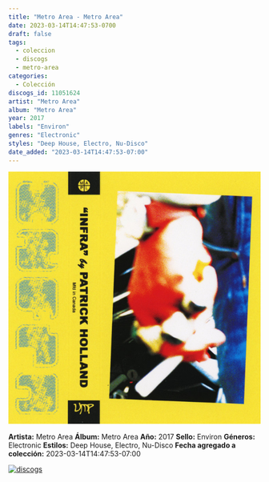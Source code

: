 ```yaml
---
title: "Metro Area - Metro Area"
date: 2023-03-14T14:47:53-0700
draft: false
tags:
  - coleccion
  - discogs
  - metro-area
categories:
  - Colección
discogs_id: 11051624
artist: "Metro Area"
album: "Metro Area"
year: 2017
labels: "Environ"
genres: "Electronic"
styles: "Deep House, Electro, Nu-Disco"
date_added: "2023-03-14T14:47:53-07:00"
---
```


![cover](image.jpeg (Metro Area - Metro Area))

**Artista:** Metro Area
**Álbum:** Metro Area
**Año:** 2017
**Sello:** Environ
**Géneros:** Electronic
**Estilos:** Deep House, Electro, Nu-Disco
**Fecha agregado a colección:** 2023-03-14T14:47:53-07:00

[![discogs](../../links/svg/discogs.png (discogs))](https://api.discogs.com/releases/11051624)

